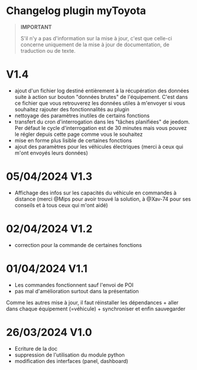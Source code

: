 # Changelog plugin myToyota

>**IMPORTANT**
>
>S'il n'y a pas d'information sur la mise à jour, c'est que celle-ci concerne uniquement de la mise à jour de documentation, de traduction ou de texte.

# V1.4

- ajout d'un fichier log destiné entièrement à la récupération des données suite à action sur bouton "données brutes" de l'équipement. C'est dans ce fichier que vous retrouverez les données utiles à m'envoyer si vous souhaitez rajouter des fonctionnalités au plugin
- nettoyage des paramètres inutiles de certains fonctions
- transfert du cron d'interrogation dans les "tâches planifiées" de jeedom. Per défaut le cycle d'interrogation est de 30 minutes mais vous pouvez le régler depuis cette page comme vous le souhaitez
- mise en forme plus lisible de certaines fonctions
- ajout des paramètres pour les véhicules électriques (merci à ceux qui m'ont envoyés leurs données)

# 05/04/2024 V1.3

- Affichage des infos sur les capacités du véhicule en commandes à distance (merci @Mips pour avoir trouvé la solution, à @Xav-74 pour ses conseils et à tous ceux qui m'ont aidé)

# 02/04/2024 V1.2

- correction pour la commande de certaines fonctions

# 01/04/2024 V1.1 

- Les commandes fonctionnent sauf l'envoi de POI
- pas mal d'amélioration surtout dans la présentation

Comme les autres mise à jour, il faut réinstaller les dépendances + aller dans chaque équipement (=véhicule) + synchroniser et enfin sauvegarder


# 26/03/2024 V1.0 

- Ecriture de la doc
- suppression de l'utilisation du module python
- modification des interfaces (panel, dashboard)
